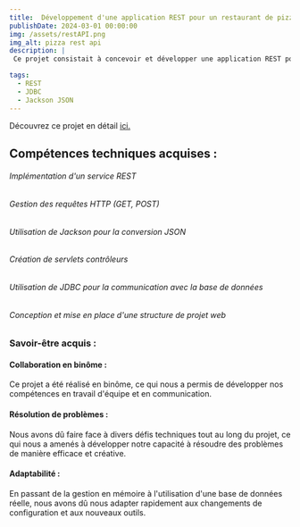 ```yaml
---
title:  Développement d'une application REST pour un restaurant de pizzas
publishDate: 2024-03-01 00:00:00
img: /assets/restAPI.png
img_alt: pizza rest api
description: |
 Ce projet consistait à concevoir et développer une application REST pour un restaurant de pizzas. L'application devait gérer les ressources des ingrédients, des pizzas et des commandes, en assurant le lien avec une base de données. Dans un premier temps, nous avons mis en place une structure de base pour l'application web, puis nous avons implémenté la gestion des ingrédients avec un DAO "trivial". Ensuite, nous avons étendu l'application pour qu'elle puisse interagir avec une base de données réelle, en remplaçant la gestion en mémoire par des requêtes SQL.

tags:
  - REST
  - JDBC
  - Jackson JSON
---
```


 Découvrez ce projet en détail <a href="https://github.com/Selim-Hamza/pizzaRestAPI">ici.</a>

## Compétences techniques acquises :

###### Implémentation d'un service REST

###### Gestion des requêtes HTTP (GET, POST)

###### Utilisation de Jackson pour la conversion JSON

###### Création de servlets contrôleurs

###### Utilisation de JDBC pour la communication avec la base de données

###### Conception et mise en place d'une structure de projet web


### Savoir-être acquis :

#### Collaboration en binôme : 
Ce projet a été réalisé en binôme, ce qui nous a permis de développer nos compétences en travail d'équipe et en communication.

#### Résolution de problèmes : 
Nous avons dû faire face à divers défis techniques tout au long du projet, ce qui nous a amenés à développer notre capacité à résoudre des problèmes de manière efficace et créative.

#### Adaptabilité : 
En passant de la gestion en mémoire à l'utilisation d'une base de données réelle, nous avons dû nous adapter rapidement aux changements de configuration et aux nouveaux outils.

